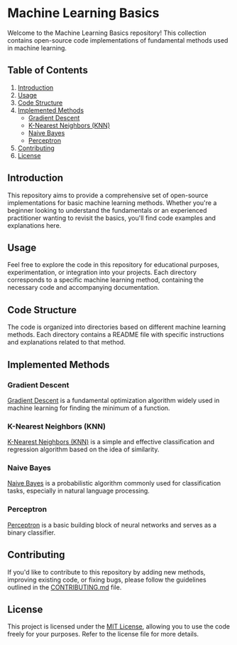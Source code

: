 # Machine Learning Basics

Welcome to the Machine Learning Basics repository! This collection contains open-source code implementations of fundamental methods used in machine learning.

## Table of Contents

1. [Introduction](#introduction)
2. [Usage](#usage)
3. [Code Structure](#code-structure)
4. [Implemented Methods](#implemented-methods)
    - [Gradient Descent](#gradient-descent)
    - [K-Nearest Neighbors (KNN)](#k-nearest-neighbors-knn)
    - [Naive Bayes](#naive-bayes)
    - [Perceptron](#perceptron)
5. [Contributing](#contributing)
6. [License](#license)

## Introduction

This repository aims to provide a comprehensive set of open-source implementations for basic machine learning methods. Whether you're a beginner looking to understand the fundamentals or an experienced practitioner wanting to revisit the basics, you'll find code examples and explanations here.

## Usage

Feel free to explore the code in this repository for educational purposes, experimentation, or integration into your projects. Each directory corresponds to a specific machine learning method, containing the necessary code and accompanying documentation.

## Code Structure

The code is organized into directories based on different machine learning methods. Each directory contains a README file with specific instructions and explanations related to that method.

## Implemented Methods

### Gradient Descent

[Gradient Descent](gradient_descent/README.md) is a fundamental optimization algorithm widely used in machine learning for finding the minimum of a function.

### K-Nearest Neighbors (KNN)

[K-Nearest Neighbors (KNN)](knn/README.md) is a simple and effective classification and regression algorithm based on the idea of similarity.

### Naive Bayes

[Naive Bayes](naive_bayes/README.md) is a probabilistic algorithm commonly used for classification tasks, especially in natural language processing.

### Perceptron

[Perceptron](perceptron/README.md) is a basic building block of neural networks and serves as a binary classifier.

## Contributing

If you'd like to contribute to this repository by adding new methods, improving existing code, or fixing bugs, please follow the guidelines outlined in the [CONTRIBUTING.md](CONTRIBUTING.md) file.

## License

This project is licensed under the [MIT License](LICENSE), allowing you to use the code freely for your purposes. Refer to the license file for more details.
